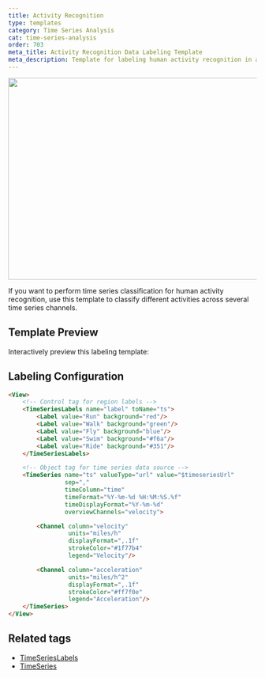 ```yaml
---
title: Activity Recognition
type: templates
category: Time Series Analysis
cat: time-series-analysis
order: 703
meta_title: Activity Recognition Data Labeling Template
meta_description: Template for labeling human activity recognition in a time series using Label Studio for your machine learning and data science projects.
---
```


<img src="/images/templates/activity-recognition.png" alt="" class="gif-border" width="552px" height="408px" />

If you want to perform time series classification for human activity recognition, use this template to classify different activities across several time series channels.

## Template Preview

Interactively preview this labeling template:

<div id="main-preview"></div>

## Labeling Configuration

```html
<View>
    <!-- Control tag for region labels -->
    <TimeSeriesLabels name="label" toName="ts">
        <Label value="Run" background="red"/>
        <Label value="Walk" background="green"/>
        <Label value="Fly" background="blue"/>
        <Label value="Swim" background="#f6a"/>
        <Label value="Ride" background="#351"/>
    </TimeSeriesLabels>

    <!-- Object tag for time series data source -->
    <TimeSeries name="ts" valueType="url" value="$timeseriesUrl"
                sep=","
                timeColumn="time"
                timeFormat="%Y-%m-%d %H:%M:%S.%f"
                timeDisplayFormat="%Y-%m-%d"
                overviewChannels="velocity">

        <Channel column="velocity"
                 units="miles/h"
                 displayFormat=",.1f"
                 strokeColor="#1f77b4"
                 legend="Velocity"/>

        <Channel column="acceleration"
                 units="miles/h^2"
                 displayFormat=",.1f"
                 strokeColor="#ff7f0e"
                 legend="Acceleration"/>
    </TimeSeries>
</View>
```

## Related tags

- [TimeSeriesLabels](/tags/timeserieslabels.html)
- [TimeSeries](/tags/timeseries.html)
